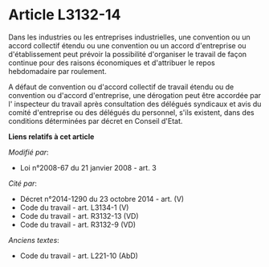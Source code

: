 # Article L3132-14

Dans les industries ou les entreprises industrielles, une convention ou un accord collectif étendu ou une convention ou un
accord d'entreprise ou d'établissement peut prévoir la possibilité d'organiser le travail de façon continue pour des raisons
économiques et d'attribuer le repos hebdomadaire par roulement.

A défaut de convention ou d'accord collectif de travail étendu ou de convention ou d'accord d'entreprise, une dérogation peut
être accordée par l'  inspecteur du travail après consultation des délégués syndicaux et avis du comité d'entreprise ou des
délégués du personnel, s'ils existent, dans des conditions déterminées par décret en Conseil d'Etat.

**Liens relatifs à cet article**

_Modifié par_:

  - Loi n°2008-67 du 21 janvier 2008 - art. 3

_Cité par_:

  - Décret n°2014-1290 du 23 octobre 2014 - art. (V)
  - Code du travail - art. L3134-1 (V)
  - Code du travail - art. R3132-13 (VD)
  - Code du travail - art. R3132-9 (VD)

_Anciens textes_:

  - Code du travail - art. L221-10 (AbD)

